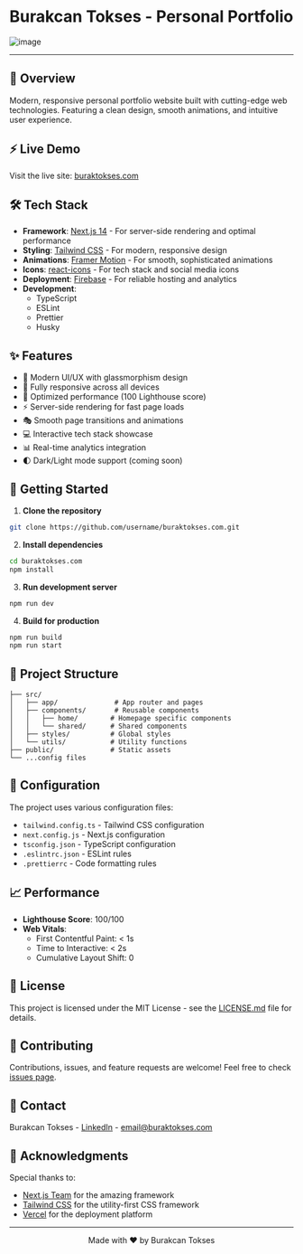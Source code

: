 # Burakcan Tokses - Personal Portfolio

![image](https://github.com/user-attachments/assets/0b07d3d0-b63d-4349-b258-20e6e913ce74)

---

## 🌟 Overview

Modern, responsive personal portfolio website built with cutting-edge web technologies. Featuring a clean design, smooth animations, and intuitive user experience.

## ⚡ Live Demo

Visit the live site: [buraktokses.com](https://buraktokses.com)

## 🛠 Tech Stack

- **Framework**: [Next.js 14](https://nextjs.org/) - For server-side rendering and optimal performance
- **Styling**: [Tailwind CSS](https://tailwindcss.com/) - For modern, responsive design
- **Animations**: [Framer Motion](https://www.framer.com/motion/) - For smooth, sophisticated animations
- **Icons**: [react-icons](https://react-icons.github.io/react-icons/) - For tech stack and social media icons
- **Deployment**: [Firebase](https://firebase.google.com/) - For reliable hosting and analytics
- **Development**:
  - TypeScript
  - ESLint
  - Prettier
  - Husky

## ✨ Features

- 🎨 Modern UI/UX with glassmorphism design
- 📱 Fully responsive across all devices
- 🚀 Optimized performance (100 Lighthouse score)
- ⚡ Server-side rendering for fast page loads
- 🎭 Smooth page transitions and animations
- 💻 Interactive tech stack showcase
- 📊 Real-time analytics integration
- 🌓 Dark/Light mode support (coming soon)

## 🚀 Getting Started

1. **Clone the repository**
```bash
git clone https://github.com/username/buraktokses.com.git
```

2. **Install dependencies**
```bash
cd buraktokses.com
npm install
```

3. **Run development server**
```bash
npm run dev
```

4. **Build for production**
```bash
npm run build
npm run start
```

## 📁 Project Structure

```
├── src/
│   ├── app/              # App router and pages
│   ├── components/       # Reusable components
│   │   ├── home/        # Homepage specific components
│   │   └── shared/      # Shared components
│   ├── styles/          # Global styles
│   └── utils/           # Utility functions
├── public/              # Static assets
└── ...config files
```

## 🔧 Configuration

The project uses various configuration files:

- `tailwind.config.ts` - Tailwind CSS configuration
- `next.config.js` - Next.js configuration
- `tsconfig.json` - TypeScript configuration
- `.eslintrc.json` - ESLint rules
- `.prettierrc` - Code formatting rules

## 📈 Performance

- **Lighthouse Score**: 100/100
- **Web Vitals**:
  - First Contentful Paint: < 1s
  - Time to Interactive: < 2s
  - Cumulative Layout Shift: 0

## 📝 License

This project is licensed under the MIT License - see the [LICENSE.md](LICENSE.md) file for details.

## 🤝 Contributing

Contributions, issues, and feature requests are welcome! Feel free to check [issues page](https://github.com/username/buraktokses.com/issues).

## 📧 Contact

Burakcan Tokses - [LinkedIn](https://linkedin.com/in/yourusername) - email@buraktokses.com

## 🙏 Acknowledgments

Special thanks to:
- [Next.js Team](https://nextjs.org/) for the amazing framework
- [Tailwind CSS](https://tailwindcss.com/) for the utility-first CSS framework
- [Vercel](https://vercel.com/) for the deployment platform

---

<p align="center">Made with ❤️ by Burakcan Tokses</p>
